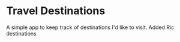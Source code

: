 # Travel Destinations

A simple app to keep track of destinations I'd like to visit.
Added Ric destinations
